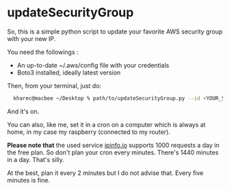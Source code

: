 # updateSecurityGroup

So, this is a simple python script to update your favorite AWS security group with your new IP.

You need the followings :

* An up-to-date ~/.aws/config file with your credentials
* Boto3 installed, ideally latest version

Then, from your terminal, just do:

```bash
  kharec@macbee ~/Desktop % path/to/updateSecurityGroup.py --id <YOUR_SECURITY_GROUP_ID>
```

And it's on.

You can also, like me, set it in a cron on a computer which is always at home, in my case my raspberry (connected to my router).

**Please note that** the used service [ipinfo.io](https://ipinfo.io) supports 1000 requests a day in the free plan. So don't plan your cron every minutes. There's 1440 minutes in a day. That's silly.

At the best, plan it every 2 minutes but I do not advise that. Every five minutes is fine.
